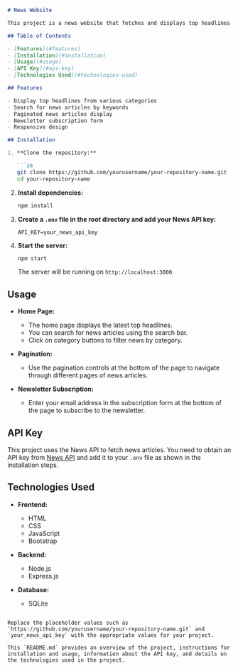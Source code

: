 

```markdown
# News Website

This project is a news website that fetches and displays top headlines from various categories such as Business, Health, Science, Sports, and Technology. Users can also search for news articles by keywords. Additionally, the website includes a newsletter subscription feature where users can subscribe by entering their email addresses.

## Table of Contents

- [Features](#features)
- [Installation](#installation)
- [Usage](#usage)
- [API Key](#api-key)
- [Technologies Used](#technologies-used)

## Features

- Display top headlines from various categories
- Search for news articles by keywords
- Paginated news articles display
- Newsletter subscription form
- Responsive design

## Installation

1. **Clone the repository:**

   ```sh
   git clone https://github.com/yourusername/your-repository-name.git
   cd your-repository-name
   ```

2. **Install dependencies:**

   ```sh
   npm install
   ```

3. **Create a `.env` file in the root directory and add your News API key:**

   ```
   API_KEY=your_news_api_key
   ```

4. **Start the server:**

   ```sh
   npm start
   ```

   The server will be running on `http://localhost:3000`.

## Usage

- **Home Page:**
  - The home page displays the latest top headlines.
  - You can search for news articles using the search bar.
  - Click on category buttons to filter news by category.

- **Pagination:**
  - Use the pagination controls at the bottom of the page to navigate through different pages of news articles.

- **Newsletter Subscription:**
  - Enter your email address in the subscription form at the bottom of the page to subscribe to the newsletter.

## API Key

This project uses the News API to fetch news articles. You need to obtain an API key from [News API](https://newsapi.org/) and add it to your `.env` file as shown in the installation steps.

## Technologies Used

- **Frontend:**
  - HTML
  - CSS
  - JavaScript
  - Bootstrap

- **Backend:**
  - Node.js
  - Express.js

- **Database:**
  - SQLite
```

Replace the placeholder values such as `https://github.com/yourusername/your-repository-name.git` and `your_news_api_key` with the appropriate values for your project.

This `README.md` provides an overview of the project, instructions for installation and usage, information about the API key, and details on the technologies used in the project.
